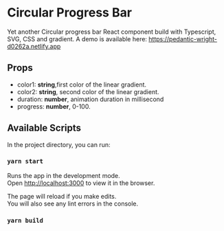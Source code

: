 # Circular Progress Bar

Yet another Circular progress bar React component build with Typescript, SVG, CSS and gradient.
A demo is available here: https://pedantic-wright-d0262a.netlify.app

## Props

- color1: **string**,first color of the linear gradient.
- color2: **string**, second color of the linear gradient.
- duration: **number**, animation duration in millisecond
- progress: **number**, 0-100.

## Available Scripts

In the project directory, you can run:

### `yarn start`

Runs the app in the development mode.\
Open [http://localhost:3000](http://localhost:3000) to view it in the browser.

The page will reload if you make edits.\
You will also see any lint errors in the console.

### `yarn build`
